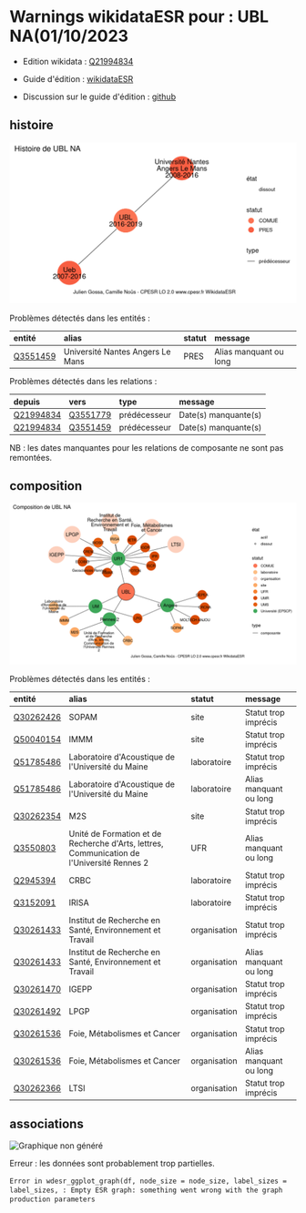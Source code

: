 Warnings wikidataESR pour : UBL NA(01/10/2023
================

- Edition wikidata : [Q21994834](https://www.wikidata.org/wiki/Q21994834)
- Guide d'édition : [wikidataESR](https://github.com/cpesr/wikidataESR/)

- Discussion sur le guide d'édition : [github](https://github.com/cpesr/wikidataESR/issues)



## histoire 

![Graphique non généré](Q21994834-histoire.png) 

Problèmes détectés dans les entités :

|entité                                             |alias                            |statut |message                |
|:--------------------------------------------------|:--------------------------------|:------|:----------------------|
|[Q3551459](https://www.wikidata.org/wiki/Q3551459) |Université Nantes Angers Le Mans |PRES   |Alias manquant ou long |

Problèmes détectés dans les relations :

|depuis                                               |vers                                               |type         |message              |
|:----------------------------------------------------|:--------------------------------------------------|:------------|:--------------------|
|[Q21994834](https://www.wikidata.org/wiki/Q21994834) |[Q3551779](https://www.wikidata.org/wiki/Q3551779) |prédécesseur |Date(s) manquante(s) |
|[Q21994834](https://www.wikidata.org/wiki/Q21994834) |[Q3551459](https://www.wikidata.org/wiki/Q3551459) |prédécesseur |Date(s) manquante(s) |

NB : les dates manquantes pour les relations de composante ne sont pas remontées. 



## composition 

![Graphique non généré](Q21994834-composition.png) 

Problèmes détectés dans les entités :

|entité                                               |alias                                                                                      |statut       |message                |
|:----------------------------------------------------|:------------------------------------------------------------------------------------------|:------------|:----------------------|
|[Q30262426](https://www.wikidata.org/wiki/Q30262426) |SOPAM                                                                                      |site         |Statut trop imprécis   |
|[Q50040154](https://www.wikidata.org/wiki/Q50040154) |IMMM                                                                                       |site         |Statut trop imprécis   |
|[Q51785486](https://www.wikidata.org/wiki/Q51785486) |Laboratoire d'Acoustique de l'Université du Maine                                          |laboratoire  |Statut trop imprécis   |
|[Q51785486](https://www.wikidata.org/wiki/Q51785486) |Laboratoire d'Acoustique de l'Université du Maine                                          |laboratoire  |Alias manquant ou long |
|[Q30262354](https://www.wikidata.org/wiki/Q30262354) |M2S                                                                                        |site         |Statut trop imprécis   |
|[Q3550803](https://www.wikidata.org/wiki/Q3550803)   |Unité de Formation et de Recherche d'Arts, lettres, Communication de l'Université Rennes 2 |UFR          |Alias manquant ou long |
|[Q2945394](https://www.wikidata.org/wiki/Q2945394)   |CRBC                                                                                       |laboratoire  |Statut trop imprécis   |
|[Q3152091](https://www.wikidata.org/wiki/Q3152091)   |IRISA                                                                                      |laboratoire  |Statut trop imprécis   |
|[Q30261433](https://www.wikidata.org/wiki/Q30261433) |Institut de Recherche en Santé, Environnement et Travail                                   |organisation |Statut trop imprécis   |
|[Q30261433](https://www.wikidata.org/wiki/Q30261433) |Institut de Recherche en Santé, Environnement et Travail                                   |organisation |Alias manquant ou long |
|[Q30261470](https://www.wikidata.org/wiki/Q30261470) |IGEPP                                                                                      |organisation |Statut trop imprécis   |
|[Q30261492](https://www.wikidata.org/wiki/Q30261492) |LPGP                                                                                       |organisation |Statut trop imprécis   |
|[Q30261536](https://www.wikidata.org/wiki/Q30261536) |Foie, Métabolismes et Cancer                                                               |organisation |Statut trop imprécis   |
|[Q30261536](https://www.wikidata.org/wiki/Q30261536) |Foie, Métabolismes et Cancer                                                               |organisation |Alias manquant ou long |
|[Q30262366](https://www.wikidata.org/wiki/Q30262366) |LTSI                                                                                       |organisation |Statut trop imprécis   |

 



## associations 

![Graphique non généré](Q21994834-associations.png) 

 


Erreur : les données sont probablement trop partielles.
```
Error in wdesr_ggplot_graph(df, node_size = node_size, label_sizes = label_sizes, : Empty ESR graph: something went wrong with the graph production parameters

``` 

